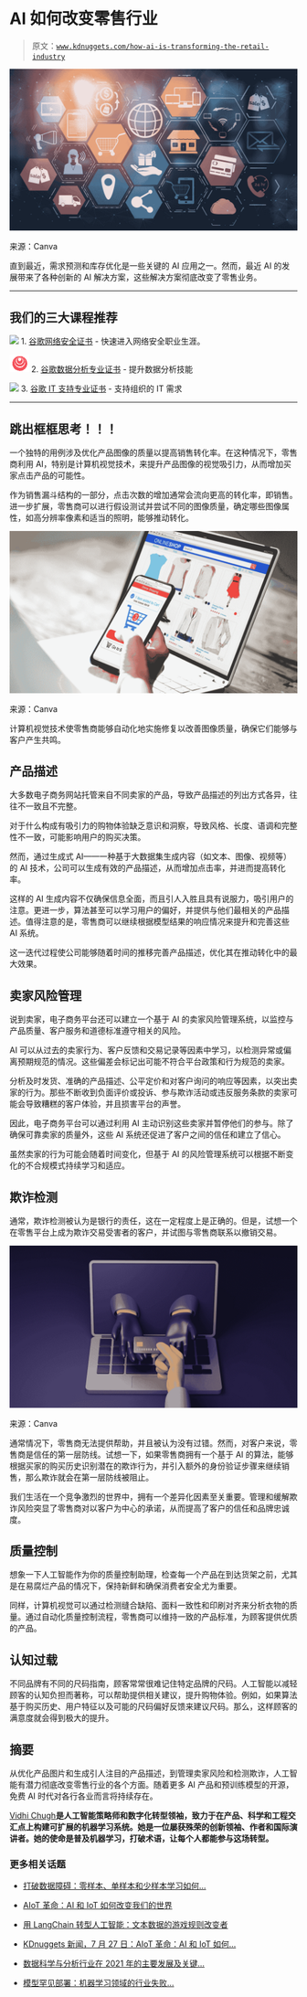 # AI 如何改变零售行业

> 原文：[`www.kdnuggets.com/how-ai-is-transforming-the-retail-industry`](https://www.kdnuggets.com/how-ai-is-transforming-the-retail-industry)

![零售行业转型](img/5c0002b662560be64eafd2aeffe013bf.png)

来源：Canva

直到最近，需求预测和库存优化是一些关键的 AI 应用之一。然而，最近 AI 的发展带来了各种创新的 AI 解决方案，这些解决方案彻底改变了零售业务。

* * *

## 我们的三大课程推荐

![](img/0244c01ba9267c002ef39d4907e0b8fb.png) 1\. [谷歌网络安全证书](https://www.kdnuggets.com/google-cybersecurity) - 快速进入网络安全职业生涯。

![](img/e225c49c3c91745821c8c0368bf04711.png) 2\. [谷歌数据分析专业证书](https://www.kdnuggets.com/google-data-analytics) - 提升数据分析技能

![](img/0244c01ba9267c002ef39d4907e0b8fb.png) 3\. [谷歌 IT 支持专业证书](https://www.kdnuggets.com/google-itsupport) - 支持组织的 IT 需求

* * *

## 跳出框框思考！！！

一个独特的用例涉及优化产品图像的质量以提高销售转化率。在这种情况下，零售商利用 AI，特别是计算机视觉技术，来提升产品图像的视觉吸引力，从而增加买家点击产品的可能性。

作为销售漏斗结构的一部分，点击次数的增加通常会流向更高的转化率，即销售。进一步扩展，零售商可以进行假设测试并尝试不同的图像质量，确定哪些图像属性，如高分辨率像素和适当的照明，能够推动转化。

![计算机视觉技术用于零售商](img/f0b5a3013b67caff2395e4a0c700ad80.png)

来源：Canva

计算机视觉技术使零售商能够自动化地实施修复以改善图像质量，确保它们能够与客户产生共鸣。

## 产品描述

大多数电子商务网站托管来自不同卖家的产品，导致产品描述的列出方式各异，往往不一致且不完整。

对于什么构成有吸引力的购物体验缺乏意识和洞察，导致风格、长度、语调和完整性不一致，可能影响用户的购买决策。

然而，通过生成式 AI——一种基于大数据集生成内容（如文本、图像、视频等）的 AI 技术，公司可以生成有效的产品描述，从而增加点击率，并进而提高转化率。

这样的 AI 生成内容不仅确保信息全面，而且引人入胜且具有说服力，吸引用户的注意。更进一步，算法甚至可以学习用户的偏好，并提供与他们最相关的产品描述。值得注意的是，零售商可以继续根据模型结果的响应情况来提升和完善这些 AI 系统。

这一迭代过程使公司能够随着时间的推移完善产品描述，优化其在推动转化中的最大效果。

## 卖家风险管理

说到卖家，电子商务平台还可以建立一个基于 AI 的卖家风险管理系统，以监控与产品质量、客户服务和道德标准遵守相关的风险。

AI 可以从过去的卖家行为、客户反馈和交易记录等因素中学习，以检测异常或偏离预期规范的情况。这些偏差会标记出可能不符合平台政策和行为规范的卖家。

分析及时发货、准确的产品描述、公平定价和对客户询问的响应等因素，以突出卖家的行为。那些不断收到负面评价或投诉、参与欺诈活动或违反服务条款的卖家可能会导致糟糕的客户体验，并且损害平台的声誉。

因此，电子商务平台可以通过利用 AI 主动识别这些卖家并暂停他们的参与。除了确保可靠卖家的质量外，这些 AI 系统还促进了客户之间的信任和建立了信心。

虽然卖家的行为可能会随着时间变化，但基于 AI 的风险管理系统可以根据不断变化的不合规模式持续学习和适应。

## 欺诈检测

通常，欺诈检测被认为是银行的责任，这在一定程度上是正确的。但是，试想一个在零售平台上成为欺诈交易受害者的客户，并试图与零售商联系以撤销交易。

![欺诈检测](img/d7d3d021a6dba4db7d87bb09568fa8b5.png)

来源：Canva

通常情况下，零售商无法提供帮助，并且被认为没有过错。然而，对客户来说，零售商是信任的第一层防线。试想一下，如果零售商拥有一个基于 AI 的算法，能够根据买家的购买历史识别潜在的欺诈行为，并引入额外的身份验证步骤来继续销售，那么欺诈就会在第一层防线被阻止。

我们生活在一个竞争激烈的世界中，拥有一个差异化因素至关重要。管理和缓解欺诈风险突显了零售商对以客户为中心的承诺，从而提高了客户的信任和品牌忠诚度。

## 质量控制

想象一下人工智能作为你的质量控制助理，检查每一个产品在到达货架之前，尤其是在易腐烂产品的情况下，保持新鲜和确保消费者安全尤为重要。

同样，计算机视觉可以通过检测缝合缺陷、面料一致性和印刷对齐来分析衣物的质量。通过自动化质量控制流程，零售商可以维持一致的产品标准，为顾客提供优质的产品。

## 认知过载

不同品牌有不同的尺码指南，顾客常常很难记住特定品牌的尺码。人工智能以减轻顾客的认知负担而著称，可以帮助提供相关建议，提升购物体验。例如，如果算法基于购买历史、用户特征以及可能的尺码偏好反馈来建议尺码。那么，这样顾客的满意度就会得到极大的提升。

## 摘要

从优化产品图片和生成引人注目的产品描述，到管理卖家风险和检测欺诈，人工智能有潜力彻底改变零售行业的各个方面。随着更多 AI 产品和预训练模型的开源，免费 AI 时代对各行各业而言将持续存在。

**[](https://vidhi-chugh.medium.com/)**[Vidhi Chugh](https://vidhi-chugh.medium.com/)**是人工智能策略师和数字化转型领袖，致力于在产品、科学和工程交汇点上构建可扩展的机器学习系统。她是一位屡获殊荣的创新领袖、作者和国际演讲者。她的使命是普及机器学习，打破术语，让每个人都能参与这场转型。**

### 更多相关话题

+   [打破数据障碍：零样本、单样本和少样本学习如何…](https://www.kdnuggets.com/2023/08/breaking-data-barrier-zeroshot-oneshot-fewshot-learning-transforming-machine-learning.html)

+   [AIoT 革命：AI 和 IoT 如何改变我们的世界](https://www.kdnuggets.com/2022/07/aiot-revolution-ai-iot-transforming-world.html)

+   [用 LangChain 转型人工智能：文本数据的游戏规则改变者](https://www.kdnuggets.com/2023/08/transforming-ai-langchain-text-data-game-changer.html)

+   [KDnuggets 新闻，7 月 27 日：AIoT 革命：AI 和 IoT 如何…](https://www.kdnuggets.com/2022/n30.html)

+   [数据科学与分析行业在 2021 年的主要发展及关键…](https://www.kdnuggets.com/2021/12/developments-predictions-data-science-analytics-industry.html)

+   [模型罕见部署：机器学习领域的行业失败…](https://www.kdnuggets.com/2022/01/models-rarely-deployed-industrywide-failure-machine-learning-leadership.html)
